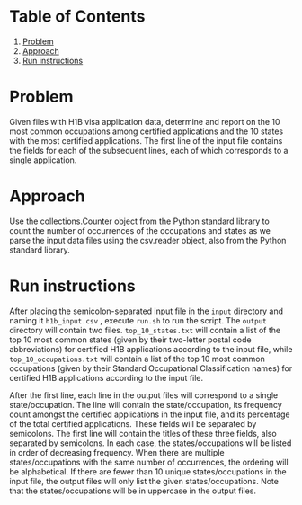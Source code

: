 # Table of Contents
1. [Problem](README.md#problem)
2. [Approach](README.md#approach)
3. [Run instructions](README.md#run-instructions)

# Problem

Given files with H1B visa application data, determine and report on
the 10 most common occupations among certified applications and the 10
states with the most certified applications. The first line of the
input file contains the fields for each of the subsequent lines, each
of which corresponds to a single application.

# Approach

Use the collections.Counter object from the Python standard library to
count the number of occurrences of the occupations and states as we
parse the input data files using the csv.reader object, also from the
Python standard library.

# Run instructions

After placing the semicolon-separated input file in the `input`
directory and naming it `h1b_input.csv` , execute `run.sh` to run the
script. The `output` directory will contain two files.
`top_10_states.txt` will contain a list of the top 10 most common
states (given by their two-letter postal code abbreviations) for
certified H1B applications according to the input file, while
``top_10_occupations.txt`` will contain a list of the top 10 most
common occupations (given by their Standard Occupational
Classification names) for certified H1B applications according to the
input file.

After the first line, each line in the output files will correspond to
a single state/occupation. The line will contain the state/occupation,
its frequency count amongst the certified applications in the input
file, and its percentage of the total certified applications. These
fields will be separated by semicolons. The first line will contain
the titles of these three fields, also separated by semicolons. In
each case, the states/occupations will be listed in order of
decreasing frequency. When there are multiple states/occupations with
the same number of occurrences, the ordering will be alphabetical. If
there are fewer than 10 unique states/occupations in the input file,
the output files will only list the given states/occupations. Note
that the states/occupations will be in uppercase in the output files.

<!--  LocalWords:  md sh csv txt
 -->

